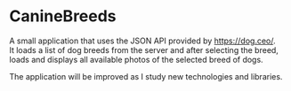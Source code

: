 # CanineBreeds
A small application that uses the JSON API provided by https://dog.ceo/.  
It loads a list of dog breeds from the server and after selecting the breed,  
loads and displays all available photos of the selected breed of dogs.  

The application will be improved as I study new technologies and libraries.
